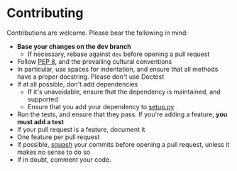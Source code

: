# Contributing
Contributions are welcome. Please bear the following in mind:

- **Base your changes on the dev branch**
    - If necessary, rebase against `dev` before opening a pull request
- Follow [PEP 8](http://www.python.org/dev/peps/pep-0008/), and the prevailing cultural conventions
- In particular, use spaces for indentation, and ensure that all methods have a proper docstring. Please don't use Doctest
- If at all possible, don't add dependencies
    - If it's unavoidable, ensure that the dependency is maintained, and supported
    - Ensure that you add your dependency to [setup.py](setup.py)
- Run the tests, and ensure that they pass. If you're adding a feature, **you must add a test**
- If your pull request is a feature, document it
- One feature per pull request
- If possible, [squash](http://git-scm.com/book/en/Git-Tools-Rewriting-History#Squashing-Commits) your commits before opening a pull request, unless it makes no sense to do so
- If in doubt, comment your code.
